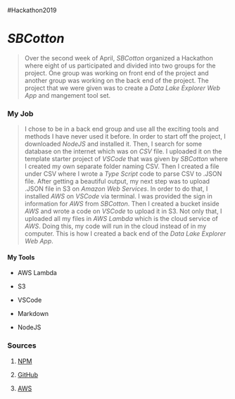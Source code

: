 #Hackathon2019

# _SBCotton_



> Over the second week of April, _SBCotton_ organized a Hackathon where eight of us participated and divided into two groups for the project. One group was working on front end of the project and another group was working on the back end of the project. The project that we were given was to create a _Data Lake Explorer Web App_ and mangement tool set.



### My Job

> I chose to be in a back end group and use all the exciting tools and methods I have never used it before. In order to start off the project, I downloaded _NodeJS_ and installed it. Then, I search for some database on the internet which was on _CSV_ file. I uploaded it on the template starter project of _VSCode_ that was given by _SBCotton_ where I created my own separate folder naming CSV. Then I created a file under CSV where I wrote a _Type Script_ code to parse CSV to .JSON file. After getting a beautiful output, my next step was to upload .JSON file in S3 on _Amazon Web Services_. In order to do that, I installed _AWS_ on _VSCode_ via terminal. I was provided the sign in information for _AWS_ from _SBCotton_. Then I created a bucket inside _AWS_ and wrote a code on _VSCode_ to upload it in S3. Not only that, I uploaded all my files in _AWS Lambda_ which is the cloud service of _AWS_. Doing this, my code will run in the cloud instead of in my computer. This is how I created a back end of the *Data Lake Explorer Web App*.



#### My Tools

* AWS Lambda

* S3

* VSCode

* Markdown

* NodeJS

  

### Sources

1. [NPM](https://www.npmjs.com/)

2. [GitHub](https://www.github.com/)

3. [AWS](https://aws/amazon.com/)

